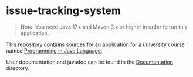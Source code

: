 # issue-tracking-system
> Note: You need Java 17.x and Maven 3.x or higher in order to run this application.

This repository contains sources for an application for a university course named [Programming in Java Language](https://is.cuni.cz/studium/eng/predmety/index.php?do=predmet&kod=NPRG013).

User documentation and javadoc can be found in the [Documentation](Documentation) directory.
